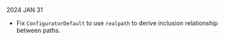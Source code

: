 
2024 JAN 31

*   Fix `ConfiguratorDefault` to use `realpath` to derive inclusion relationship between paths.
